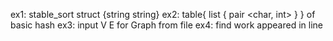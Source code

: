 

ex1: stable_sort struct {string string}
ex2: table{ list { pair <char, int> } } of basic hash
ex3: input V E for Graph from file
ex4: find work appeared in line
